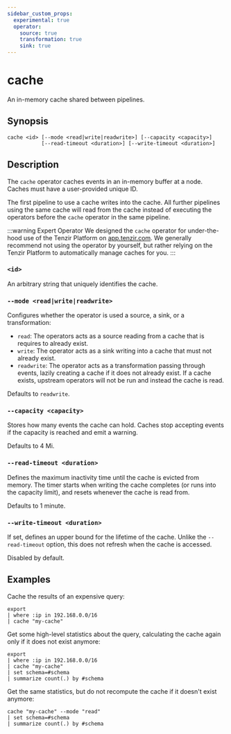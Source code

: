 ```yaml
---
sidebar_custom_props:
  experimental: true
  operator:
    source: true
    transformation: true
    sink: true
---
```


# cache

An in-memory cache shared between pipelines.

## Synopsis

```
cache <id> [--mode <read|write|readwrite>] [--capacity <capacity>]
           [--read-timeout <duration>] [--write-timeout <duration>]
```

## Description

The `cache` operator caches events in an in-memory buffer at a node. Caches must
have a user-provided unique ID.

The first pipeline to use a cache writes into the cache. All further pipelines
using the same cache will read from the cache instead of executing the operators
before the `cache` operator in the same pipeline.

:::warning Expert Operator
We designed the `cache` operator for under-the-hood use of the Tenzir Platform
on [app.tenzir.com](https://app.tenzir.com). We generally recommend not using
the operator by yourself, but rather relying on the Tenzir Platform to
automatically manage caches for you.
:::

### `<id>`

An arbitrary string that uniquely identifies the cache.

### `--mode <read|write|readwrite>`

Configures whether the operator is used a source, a sink, or a transformation:

- `read`: The operators acts as a source reading from a cache that is requires to
  already exist.
- `write`: The operator acts as a sink writing into a cache that must not
  already exist.
- `readwrite`: The operator acts as a transformation passing through events,
  lazily creating a cache if it does not already exist. If a cache exists,
  upstream operators will not be run and instead the cache is read.

Defaults to `readwrite`.

### `--capacity <capacity>`

Stores how many events the cache can hold. Caches stop accepting events if the
capacity is reached and emit a warning.

Defaults to 4 Mi.

### `--read-timeout <duration>`

Defines the maximum inactivity time until the cache is evicted from memory. The
timer starts when writing the cache completes (or runs into the capacity limit),
and resets whenever the cache is read from.

Defaults to 1 minute.

### `--write-timeout <duration>`

If set, defines an upper bound for the lifetime of the cache. Unlike the
`--read-timeout` option, this does not refresh when the cache is accessed.

Disabled by default.

## Examples

Cache the results of an expensive query:

```
export
| where :ip in 192.168.0.0/16
| cache "my-cache"
```

Get some high-level statistics about the query, calculating the cache again only
if it does not exist anymore:

```
export
| where :ip in 192.168.0.0/16
| cache "my-cache"
| set schema=#schema
| summarize count(.) by #schema
```

Get the same statistics, but do not recompute the cache if it doesn't exist
anymore:

```
cache "my-cache" --mode "read"
| set schema=#schema
| summarize count(.) by #schema
```
